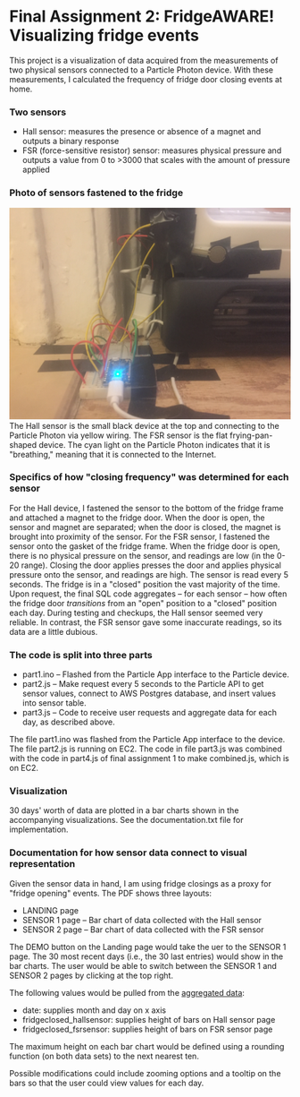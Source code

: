 # Final Assignment 2: FridgeAWARE! Visualizing fridge events

This project is a visualization of data acquired from the measurements of two physical sensors connected to a Particle Photon device. 
With these measurements, I calculated the frequency of fridge door closing events at home.

### Two sensors
* Hall sensor: measures the presence or absence of a magnet and outputs a binary response
* FSR (force-sensitive resistor) sensor: measures physical pressure and outputs a value from 0 to >3000 that scales with the amount of pressure applied

### Photo of sensors fastened to the fridge
![preview.JPG](preview.JPG)
The Hall sensor is the small black device at the top and connecting to the Particle Photon via yellow wiring. The FSR sensor is the flat frying-pan-shaped device.
The cyan light on the Particle Photon indicates that it is "breathing," meaning that it is connected to the Internet.

### Specifics of how "closing frequency" was determined for each sensor
For the Hall device, I fastened the sensor to the bottom of the fridge frame and attached a magnet to the fridge door. When the door is open, the sensor
and magnet are separated; when the door is closed, the magnet is brought into proximity of the sensor.
For the FSR sensor, I fastened the sensor onto the gasket of the fridge frame. When the fridge door is open, there is no physical pressure on the sensor,
and readings are low (in the 0-20 range). Closing the door applies presses the door and applies physical pressure onto the sensor, and readings are high.
The sensor is read every 5 seconds. The fridge is in a "closed" position the vast majority of the time. Upon request, the final SQL code aggregates – for
each sensor – how often the fridge door *transitions* from an "open" position to a "closed" position each day. During testing and checkups, the Hall sensor
seemed very reliable. In contrast, the FSR sensor gave some inaccurate readings, so its data are a little dubious.

### The code is split into three parts
* part1.ino – Flashed from the Particle App interface to the Particle device.
* part2.js – Make request every 5 seconds to the Particle API to get sensor values, connect to AWS Postgres database, and insert values into sensor table.
* part3.js – Code to receive user requests and aggregate data for each day, as described above.

The file part1.ino was flashed from the Particle App interface to the device. The file part2.js is running on EC2. The code in file part3.js was combined with the code in part4.js of final assignment 1 to make combined.js, which is on EC2.

### Visualization
30 days' worth of data are plotted in a bar charts shown in the accompanying visualizations. See the documentation.txt file for implementation.

### Documentation for how sensor data connect to visual representation
Given the sensor data in hand, I am using fridge closings as a proxy for "fridge opening" events.
The PDF shows three layouts:
* LANDING page
* SENSOR 1 page – Bar chart of data collected with the Hall sensor
* SENSOR 2 page – Bar chart of data collected with the FSR sensor

The DEMO button on the Landing page would take the uer to the SENSOR 1 page.
The 30 most recent days (i.e., the 30 last entries) would show in the bar charts. The user would be able to switch between the SENSOR 1 and SENSOR 2 pages by clicking at the top right.

The following values would be pulled from the [aggregated data](http://ec2-34-226-216-182.compute-1.amazonaws.com:3000):
* date: supplies month and day on x axis
* fridgeclosed_hallsensor: supplies height of bars on Hall sensor page
* fridgeclosed_fsrsensor: supplies height of bars on FSR sensor page

The maximum height on each bar chart would be defined using a rounding function (on both data sets) to the next nearest ten.

Possible modifications could include zooming options and a tooltip on the bars so that the user could view values for each day.